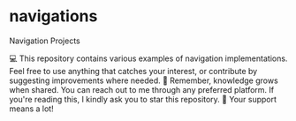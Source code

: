 # navigations
Navigation Projects


💻  This repository contains various examples of navigation implementations. 
    Feel free to use anything that catches your interest, or contribute by suggesting improvements where needed. 
👊  Remember, knowledge grows when shared. 
    You can reach out to me through any preferred platform. 
    If you're reading this, I kindly ask you to star this repository. 
🦾  Your support means a lot!
